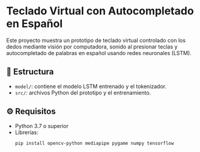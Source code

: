# Teclado Virtual con Autocompletado en Español

Este proyecto muestra un prototipo de teclado virtual controlado con los dedos mediante visión por computadora, sonido al presionar teclas y autocompletado de palabras en español usando redes neuronales (LSTM).

## 📁 Estructura

- `model/`: contiene el modelo LSTM entrenado y el tokenizador.
- `src/`: archivos Python del prototipo y el entrenamiento.

## ⚙️ Requisitos

- Python 3.7 o superior
- Librerías:
  ```bash
  pip install opencv-python mediapipe pygame numpy tensorflow
